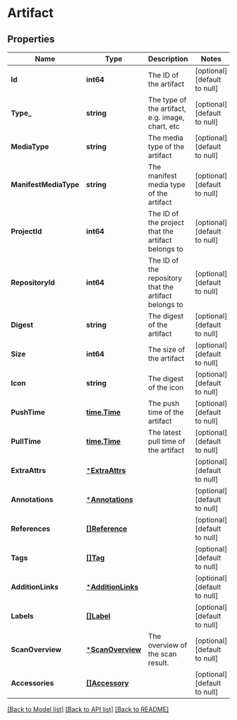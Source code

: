 # Artifact

## Properties
Name | Type | Description | Notes
------------ | ------------- | ------------- | -------------
**Id** | **int64** | The ID of the artifact | [optional] [default to null]
**Type_** | **string** | The type of the artifact, e.g. image, chart, etc | [optional] [default to null]
**MediaType** | **string** | The media type of the artifact | [optional] [default to null]
**ManifestMediaType** | **string** | The manifest media type of the artifact | [optional] [default to null]
**ProjectId** | **int64** | The ID of the project that the artifact belongs to | [optional] [default to null]
**RepositoryId** | **int64** | The ID of the repository that the artifact belongs to | [optional] [default to null]
**Digest** | **string** | The digest of the artifact | [optional] [default to null]
**Size** | **int64** | The size of the artifact | [optional] [default to null]
**Icon** | **string** | The digest of the icon | [optional] [default to null]
**PushTime** | [**time.Time**](time.Time.md) | The push time of the artifact | [optional] [default to null]
**PullTime** | [**time.Time**](time.Time.md) | The latest pull time of the artifact | [optional] [default to null]
**ExtraAttrs** | [***ExtraAttrs**](ExtraAttrs.md) |  | [optional] [default to null]
**Annotations** | [***Annotations**](Annotations.md) |  | [optional] [default to null]
**References** | [**[]Reference**](Reference.md) |  | [optional] [default to null]
**Tags** | [**[]Tag**](Tag.md) |  | [optional] [default to null]
**AdditionLinks** | [***AdditionLinks**](AdditionLinks.md) |  | [optional] [default to null]
**Labels** | [**[]Label**](Label.md) |  | [optional] [default to null]
**ScanOverview** | [***ScanOverview**](ScanOverview.md) | The overview of the scan result. | [optional] [default to null]
**Accessories** | [**[]Accessory**](Accessory.md) |  | [optional] [default to null]

[[Back to Model list]](../README.md#documentation-for-models) [[Back to API list]](../README.md#documentation-for-api-endpoints) [[Back to README]](../README.md)


